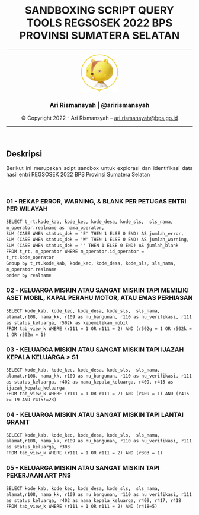 <div align = "center">

# **SANDBOXING SCRIPT QUERY TOOLS REGSOSEK 2022 BPS PROVINSI SUMATERA SELATAN**

---
<div align = "center">

<img src = "assets/profile.png" width="100" height="100"></img>
### **Ari Rismansyah | @arirismansyah**



© Copyright 2022 - Ari Rismansyah – ari.rismansyah@bps.go.id

---

</div>

</div>


<br>

## **Deskripsi**

<div align = "justify">

Berikut ini merupakan scipt sandbox untuk explorasi dan identifikasi data hasil entri REGSOSEK 2022 BPS Provinsi Sumatera Selatan


</div>

<br>

### 01 - REKAP ERROR, WARNING, & BLANK PER PETUGAS ENTRI PER WILAYAH
```
SELECT t_rt.kode_kab, kode_kec, kode_desa, kode_sls,  sls_nama, m_operator.realname as nama_operator, 
SUM (CASE WHEN status_dok = 'E' THEN 1 ELSE 0 END) AS jumlah_error,
SUM (CASE WHEN status_dok = 'W' THEN 1 ELSE 0 END) AS jumlah_warning,
SUM (CASE WHEN status_dok = '' THEN 1 ELSE 0 END) AS jumlah_blank
FROM t_rt, m_operator WHERE m_operator.id_operator = t_rt.kode_operator 
Group by t_rt.kode_kab, kode_kec, kode_desa, kode_sls, sls_nama, m_operator.realname
order by realname

```
### 02 - KELUARGA MISKIN ATAU SANGAT MISKIN TAPI MEMILIKI ASET MOBIL, KAPAL PERAHU MOTOR, ATAU EMAS PERHIASAN
```
SELECT kode_kab, kode_kec, kode_desa, kode_sls,  sls_nama, alamat,r108, nama_kk, r109 as nu_bangunan, r110 as nu_verifikasi, r111 as status_keluarga, r502k as kepemilikan_mobil
FROM tab_view_k WHERE (r111 = 1 OR r111 = 2) AND (r502g = 1 OR r502k = 1 OR r502m = 1)

```

### 03 - KELUARGA MISKIN ATAU SANGAT MISKIN TAPI IJAZAH KEPALA KELUARGA > S1
```
SELECT kode_kab, kode_kec, kode_desa, kode_sls,  sls_nama, alamat,r108, nama_kk, r109 as nu_bangunan, r110 as nu_verifikasi, r111 as status_keluarga, r402 as nama_kepala_keluarga, r409, r415 as ijazah_kepala_keluarga
FROM tab_view_k WHERE (r111 = 1 OR r111 = 2) AND (r409 = 1) AND (r415 >= 19 AND r415!=23)

```
### 04 - KELUARGA MISKIN ATAU SANGAT MISKIN TAPI LANTAI GRANIT
```
SELECT kode_kab, kode_kec, kode_desa, kode_sls,  sls_nama, alamat,r108, nama_kk, r109 as nu_bangunan, r110 as nu_verifikasi, r111 as status_keluarga, r303
FROM tab_view_k WHERE (r111 = 1 OR r111 = 2) AND (r303 = 1)

```
### 05 - KELUARGA MISKIN ATAU SANGAT MISKIN TAPI PEKERJAAN ART PNS
```
SELECT kode_kab, kode_kec, kode_desa, kode_sls,  sls_nama, alamat,r108, nama_kk, r109 as nu_bangunan, r110 as nu_verifikasi, r111 as status_keluarga, r402 as nama_kepala_keluarga, r409, r417, r418
FROM tab_view_k WHERE (r111 = 1 OR r111 = 2) AND (r418=5)

```



